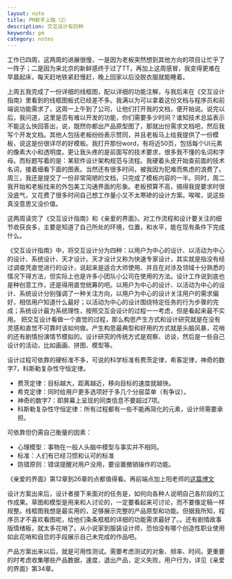 ```yaml
---
layout: note
title: PM新手上路（2）
description: 交互设计有四种
keywords: pm
category: notes
---
```

工作已四周，这两周的进展很慢，一是因为老板突然想到其他方向的项目让忙乎了一阵子；二是因为来北京的新鲜感终于过了TT，再加上这周感冒，我变得更难在早晨起床，每天赶地铁紧赶慢赶，晚上回家以后没脱衣服就能睡着。

上周五我完成了一份详细的线框图，配以详细的功能注解，与我后来在《交互设计指南》里看到的线框图板式已经差不多。我满以为可以拿着这份文档与程序员和前端说功能需求了，这周一上午到了公司，让他们打开我的文档，便开始说。说完以后，我问道，这里是否有难以开发的功能，你们需要多少时间？谁知技术总监表示不能这么快回答出，说，既然你都出产品原型图了，那就出份需求文档吧，然后我写个开发文档。其他人包括老板纷纷表示赞同，并且老板马上给我提供了一份模板，说这是份很详尽的好模板。我打开那份word，有将近50页，包括每个UI元素的像素大小和透明度。更让我头疼的是前面写的技术要求，很多我不懂的名词和字母。而标题写着的是：某软件设计架构规范与流程。我硬着头皮开始查前面的技术名词，接着细看下面的图表。当然还有很多时间，被我因为犯难而焦虑的浪费了。周三，我还是提交了一份非常简陋的文档，只完成了模板内容的一半。同时，周二我开始和老板找来的外包美工沟通界面的形象。老板预算不高，搞得我提要求时很没底气，又花费了很多时间自己想工作量小又不太寒碜的设计方案。唉唉，说这些真没意思又没价值。

这两周读完了《交互设计指南》和《亲爱的界面》。对工作流程和设计要关注的细节收获良多，主要是知道了自己所处的环境，位置，和水平，能在现有条件下完成什么。

《交互设计指南》中，将交互设计分为四种：以用户为中心的设计、以活动为中心的设计、系统设计、天才设计。天才设计又称为快速专家设计，其实就是指没有经过调查凭直觉进行的设计，说起来是适合大师使用、并且在对涉及领域十分熟悉的情况下得方法，但实际上也是许多小团队小公司在使用的方法。设计工作说到底也是种创意工作，还是得用直觉统筹的吧。以用户为中心的设计、以活动为中心的设计、系统设计分别强调了一种关注方向，以用户为中心的设计关注用户的需求偏好，相信用户知道什么最好；以活动为中心的设计围绕特定任务的行为步骤的完成；系统设计最为系统理性，按照交互会设计的过程一一考虑，但是看起来最不实用。
把交互设计看做一个直觉的过程，那么构思产生方式和设计研究就是在没有灵感和直觉不可靠时该如何做。产生构思最典型和好用的方式就是头脑风暴，花哨的还有剧情扮演情节模拟的。设计研究的传统方式是观察、访谈，然后是一些自己设计的活动，比如画画、拼图、模型等。

设计过程可依靠的硬标准不多，可说的科学标准有费茨定律，希客定律，神奇的数字7，科斯勒复杂性守恒定律。

* 费茨定律：目标越大，距离越近，移向目标的速度就越快。
* 希克定律：同时给用户更多选项好于多几个分层菜单（有争议）。
* 神奇的数字7：即屏幕上呈现的同类信息不要超过7项。    
* 科斯勒复杂性守恒定律：所有过程都有一些不能再简化的元素，设计师需要承担。

可依靠但仍需自己衡量的因素：

* 心理模型：事物在一般人头脑中模型与事实并不相同。
* 标准：人们有已经习惯和认可的标准
* 防错原则：错误提醒对用户没用，要设置撤销操作的功能。

《亲爱的界面》第12章到26章的点都值得看。再前端点加上阳老师的[这篇博文](http://www.yangzhiping.com/psy/app-psychology.html)

设计方案出来后，设计者接下来面对的任务是，如何向各种人说明自己各阶段的工作成果。草图和模型是用来和人讨论的，一定要看起来可讨论，而不要像定稿一样规整。线框图我想是最实用的，足够展示完整的产品原型和功能。但据我所知，程序员才不喜欢看图呢，给他们条条框框的详细的功能需求最好了。。还有剧情故事版情绪板，就太多花哨了。从小说家到服装设计师，恐怕没有哪个创造性职业使用如此花哨和自恋的手段展示自己未完成的作品吧。

产品方案出来以后，就是可用性测试。需要考虑测试的对象、频率、时间。更重要的时考虑收集哪些产品数据，速度，退出产品，定义失败，用户行为，详见《亲爱的界面》第34章。